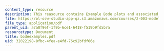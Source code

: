 ```yaml
---
content_type: resource
description: This reasource contains Example Bode plots and associated code.
file: https://ol-ocw-studio-app-qa.s3.amazonaws.com/courses/2-003-modeling-dynamics-and-control-i-spring-2005/320221988fbc4feae4fd76c92bfdf66e_bodeexamples.pdf
file_type: application/pdf
parent_uid: a7a8f9ef-1f9b-6ce1-6418-f519b9fd5b7a
resourcetype: Document
title: bodeexamples.pdf
uid: 32022198-8fbc-4fea-e4fd-76c92bfdf66e
---
```

